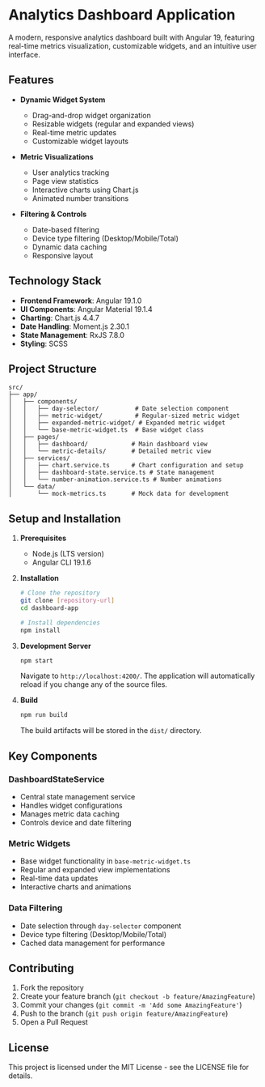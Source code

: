 # Analytics Dashboard Application

A modern, responsive analytics dashboard built with Angular 19, featuring real-time metrics visualization, customizable widgets, and an intuitive user interface.

## Features

- **Dynamic Widget System**
  - Drag-and-drop widget organization
  - Resizable widgets (regular and expanded views)
  - Real-time metric updates
  - Customizable widget layouts

- **Metric Visualizations**
  - User analytics tracking
  - Page view statistics
  - Interactive charts using Chart.js
  - Animated number transitions

- **Filtering & Controls**
  - Date-based filtering
  - Device type filtering (Desktop/Mobile/Total)
  - Dynamic data caching
  - Responsive layout

## Technology Stack

- **Frontend Framework**: Angular 19.1.0
- **UI Components**: Angular Material 19.1.4
- **Charting**: Chart.js 4.4.7
- **Date Handling**: Moment.js 2.30.1
- **State Management**: RxJS 7.8.0
- **Styling**: SCSS

## Project Structure

```
src/
├── app/
│   ├── components/
│   │   ├── day-selector/          # Date selection component
│   │   ├── metric-widget/         # Regular-sized metric widget
│   │   ├── expanded-metric-widget/ # Expanded metric widget
│   │   └── base-metric-widget.ts  # Base widget class
│   ├── pages/
│   │   ├── dashboard/            # Main dashboard view
│   │   └── metric-details/       # Detailed metric view
│   ├── services/
│   │   ├── chart.service.ts      # Chart configuration and setup
│   │   ├── dashboard-state.service.ts # State management
│   │   └── number-animation.service.ts # Number animations
│   └── data/
│       └── mock-metrics.ts       # Mock data for development
```

## Setup and Installation

1. **Prerequisites**
   - Node.js (LTS version)
   - Angular CLI 19.1.6

2. **Installation**
   ```bash
   # Clone the repository
   git clone [repository-url]
   cd dashboard-app

   # Install dependencies
   npm install
   ```

3. **Development Server**
   ```bash
   npm start
   ```
   Navigate to `http://localhost:4200/`. The application will automatically reload if you change any of the source files.

4. **Build**
   ```bash
   npm run build
   ```
   The build artifacts will be stored in the `dist/` directory.

## Key Components

### DashboardStateService
- Central state management service
- Handles widget configurations
- Manages metric data caching
- Controls device and date filtering

### Metric Widgets
- Base widget functionality in `base-metric-widget.ts`
- Regular and expanded view implementations
- Real-time data updates
- Interactive charts and animations

### Data Filtering
- Date selection through `day-selector` component
- Device type filtering (Desktop/Mobile/Total)
- Cached data management for performance

## Contributing

1. Fork the repository
2. Create your feature branch (`git checkout -b feature/AmazingFeature`)
3. Commit your changes (`git commit -m 'Add some AmazingFeature'`)
4. Push to the branch (`git push origin feature/AmazingFeature`)
5. Open a Pull Request

## License

This project is licensed under the MIT License - see the LICENSE file for details.
